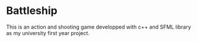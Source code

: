 # Battleship
This is an action and shooting game developped with c++ and SFML library as my university first year project.
